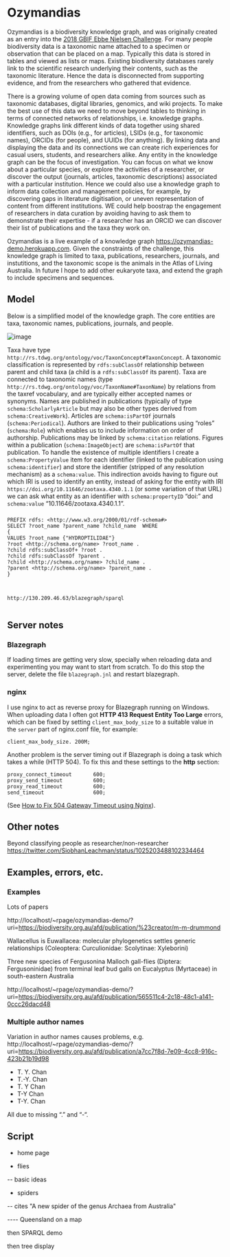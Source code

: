 # Ozymandias

Ozymandias is a biodiversity knowledge graph, and was originally created as an entry into the [2018 GBIF Ebbe Nielsen Challenge](
https://www.gbif.org/news/1GQURfK5jS4Iq4O06Y0EK4/2018-gbif-ebbe-nielsen-challenge-seeks-open-data-innovations-for-biodiversity). For many people biodiversity data is a taxonomic name attached to a specimen or observation that can be placed on a map. Typically this data is stored in tables and viewed as lists or maps.  Existing biodiversity databases rarely link to the scientific research underlying their contents, such as the taxonomic literature. Hence the data is disconnected from supporting evidence, and from the researchers who gathered that evidence.

There is a growing volume of open data coming from sources such as taxonomic databases, digital libraries, genomics, and wiki projects. To make the best use of this data we need to move beyond tables to thinking in terms of connected networks of relationships, i.e. knowledge graphs. Knowledge graphs link different kinds of data together using shared identifiers, such as DOIs (e.g., for articles), LSIDs (e.g., for taxonomic names), ORCIDs (for people), and UUIDs (for anything). By linking data and displaying the data and its connections we can create rich experiences for casual users, students, and researchers alike.
Any entity in the knowledge graph can be the focus of investigation. You can focus on what we know about a particular species, or explore the activities of a researcher, or discover the output (journals, articles, taxonomic descriptions) associated with a particular institution. Hence we could also use a knowledge graph to inform data collection and management policies, for example, by discovering gaps in literature digitisation, or uneven representation of content from different institutions. WE could help boostrap the engagement of researchers in data curation by avoiding having to ask them to demonstrate their expertise - if a researcher has an ORCID we can discover their list of publications and the taxa they work on. 

Ozymandias is a live example of a knowledge graph https://ozymandias-demo.herokuapp.com. Given the constraints of the challenge, this knowledge graph is limited to taxa, publications, researchers, journals, and instutitions, and the taxonomic scope is the animals in the Atlas of Living Australia. In future I hope to add other eukaryote taxa, and extend the graph to include specimens and sequences.




## Model

Below is a simplified model of the knowledge graph. The core entities are taxa, taxonomic names, publications, journals, and people.

![image](https://rawgit.com/rdmpage/ozymandias-demo/master/model/model.png)

Taxa have type ```http://rs.tdwg.org/ontology/voc/TaxonConcept#TaxonConcept```. A taxonomic classification is represented by ```rdfs:subClassOf``` relationship between parent and child taxa (a child is a ```rdfs:subClassOf``` its parent). Taxa are connected to taxonomic names (type ```http://rs.tdwg.org/ontology/voc/TaxonName#TaxonName```) by relations from the taxref vocabulary, and are typically either accepted names or synonyms. Names are published in publications (typically of type ```schema:ScholarlyArticle``` but may also be other types derived from ```schema:CreativeWork```). Articles are ```schema:isPartOf``` journals (```schema:Periodical```). Authors are linked to their publications using “roles” (```schema:Role```) which enables us to include information on order of authorship. Publications may be linked by ```schema:citation``` relations. Figures within a publication (```schema:ImageObject```) are ```schema:isPartOf``` that publication. To handle the existence of multiple identifiers I create a ```schema:PropertyValue``` item for each identifier (linked to the publication using ```schema:identifier```) and store the identifier (stripped of any resolution mechanism) as a ```schema:value```. This indirection avoids having to figure out which IRI is used to identify an entity, instead of asking for the entity with IRI ```https://doi.org/10.11646/zootaxa.4340.1.1``` (or some variation of that URL) we can ask what entity as an identifier with ```schema:propertyID``` “doi:” and ```schema:value``` “10.11646/zootaxa.4340.1.1”.

### 

```
PREFIX rdfs: <http://www.w3.org/2000/01/rdf-schema#>
SELECT ?root_name ?parent_name ?child_name  WHERE
{   
VALUES ?root_name {"HYDROPTILIDAE"}
?root <http://schema.org/name> ?root_name .
?child rdfs:subClassOf+ ?root .
?child rdfs:subClassOf ?parent .
?child <http://schema.org/name> ?child_name .
?parent <http://schema.org/name> ?parent_name .
}



http://130.209.46.63/blazegraph/sparql


```



## Server notes

### Blazegraph

If loading times are getting very slow, specially when reloading data and experimenting you may want to start from scratch. To do this stop the server, delete the file ```blazegraph.jnl``` and restart blazegraph.

### nginx

I use nginx to act as reverse proxy for Blazegraph running on Windows. When uploading data I often got **HTTP 413 Request Entity Too Large** errors, which can be fixed by setting ```client_max_body_size``` to a suitable value in the ```server``` part of nginx.conf file, for example:

```
client_max_body_size. 200M;
```

Another problem is the server timing out if Blazegraph is doing a task which takes a while (HTTP 504). To fix this and these settings to the **http** section:

```
proxy_connect_timeout       600;
proxy_send_timeout          600;
proxy_read_timeout          600;
send_timeout                600;
```

(See [How to Fix 504 Gateway Timeout using Nginx](https://www.scalescale.com/tips/nginx/504-gateway-time-out-using-nginx/)).

## Other notes

Beyond classifying people as researcher/non-researcher https://twitter.com/SiobhanLeachman/status/1025203488102334464

## Examples, errors, etc.

### Examples

Lots of papers

http://localhost/~rpage/ozymandias-demo/?uri=https://biodiversity.org.au/afd/publication/%23creator/m-m-drummond

Wallacellus is Euwallacea: molecular phylogenetics settles generic relationships (Coleoptera: Curculionidae: Scolytinae: Xyleborini)


Three new species of Fergusonina Malloch gall-flies (Diptera: Fergusoninidae) from terminal leaf bud galls on Eucalyptus (Myrtaceae) in south-eastern Australia

http://localhost/~rpage/ozymandias-demo/?uri=https://biodiversity.org.au/afd/publication/565511c4-2c18-48c1-a141-0ccc26dacd48



### Multiple author names

Variation in author names causes problems, e.g. http://localhost/~rpage/ozymandias-demo/?uri=https://biodiversity.org.au/afd/publication/a7cc7f8d-7e09-4cc8-916c-423b21b19d98 
- T. Y. Chan
- T.-Y. Chan
- T. Y Chan
- T-Y Chan
- T-Y. Chan

All due to missing “.” and “-“.



## Script

- home page

- flies

-- basic ideas



- spiders

-- cites "A new spider of the genus Archaea from Australia"

---- Queensland on a map

then SPARQL demo


then tree display












